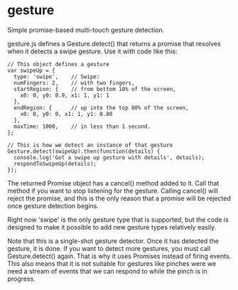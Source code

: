 # gesture
Simple promise-based multi-touch gesture detection.

gesture.js defines a Gesture.detect() that returns a promise that
resolves when it detects a swipe gesture. Use it with code like this:

```
// This object defines a gesture
var swipeUp = {
  type: 'swipe',    // Swipe:
  numFingers: 2,    // with two fingers,
  startRegion: {    // from bottom 10% of the screen,
    x0: 0, y0: 0.9, x1: 1, y1: 1
  },
  endRegion: {      // up into the top 80% of the screen,
    x0: 0, y0: 0, x1: 1, y1: 0.80
  },
  maxTime: 1000,    // in less than 1 second.
};

// This is how we detect an instance of that gesture
Gesture.detect(swipeUp).then(function(details) {
  console.log('Got a swipe up gesture with details', details);
  respondToSwipeUp(details);
});
```

The returned Promise object has a cancel() method added to it. Call
that method if you want to stop listening for the gesture. Calling
cancel() will reject the promise, and this is the only reason that a
promise will be rejected once gesture detection begins.

Right now 'swipe' is the only gesture type that is supported, but the
code is designed to make it possible to add new gesture types
relatively easily.

Note that this is a single-shot gesture detector. Once it has detected
the gesture, it is done. If you want to detect more gestures, you must
call Gesture.detect() again. That is why it uses Promises instead of
firing events. This also means that it is not suitable for gestures
like pinches were we need a stream of events that we can respond to
while the pinch is in progress.
